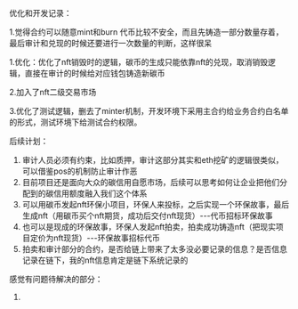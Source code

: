 优化和开发记录：

1.觉得合约可以随意mint和burn 代币比较不安全，而且先铸造一部分数量存着，最后审计和兑现的时候还要进行一次数量的判断，这样很呆

1.优化：优化了nft销毁时的逻辑，碳币的生成只能依靠nft的兑现，取消销毁逻辑，直接在审计的时候给对应钱包铸造新碳币

2.加入了nft二级交易市场

3.优化了测试逻辑，删去了minter机制，开发环境下采用主合约给业务合约白名单的形式，测试环境下给测试合约权限。


后续计划：

1. 审计人员必须有约束，比如质押，审计这部分其实和eth挖矿的逻辑很类似，可以借鉴pos的机制防止审计作恶
2. 目前项目还是面向大众的碳信用自愿市场，后续可以思考如何让企业把他们分配到的碳信用额度融入我们这个体系
3. 可以用碳币发起nft环保小项目，环保人来投标，之后实现一个环保故事，最后生成nft（用碳币买个nft期货，成功后交付nft现货）---代币招标环保故事
4. 也可以是现成的环保故事，环保人发起nft拍卖，拍卖成功铸造nft（把现实项目定价为nft现货）---环保故事招标代币
5. 拍卖和审计部分的合约，是否给链上带来了太多没必要记录的信息？是否信息记录在链下，我的nft信息肯定是链下系统记录的

感觉有问题待解决的部分：

1.
